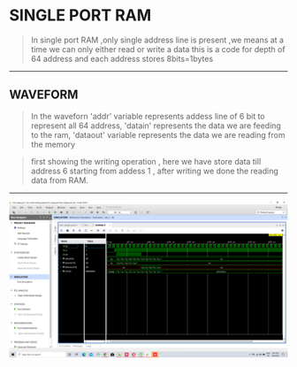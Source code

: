 # SINGLE PORT RAM

  >In single port RAM ,only single address line is present ,we means at a time we can only either read or write a data
  >this is a code for depth of 64 address and each address stores 8bits=1bytes
  
  
  ---
## WAVEFORM
    
  >In the waveforn 'addr' variable represents addess line of 6 bit to represent all 64 address, 'datain' represents the data we are feeding to the ram, 'dataout' variable represents the data we are reading from the memory
    
   >first showing the writing operation , here we have store data till address 6 starting from addess 1 , after writing we done the reading data from RAM.
    
 ---
 ![waveform](/waveform.png)
